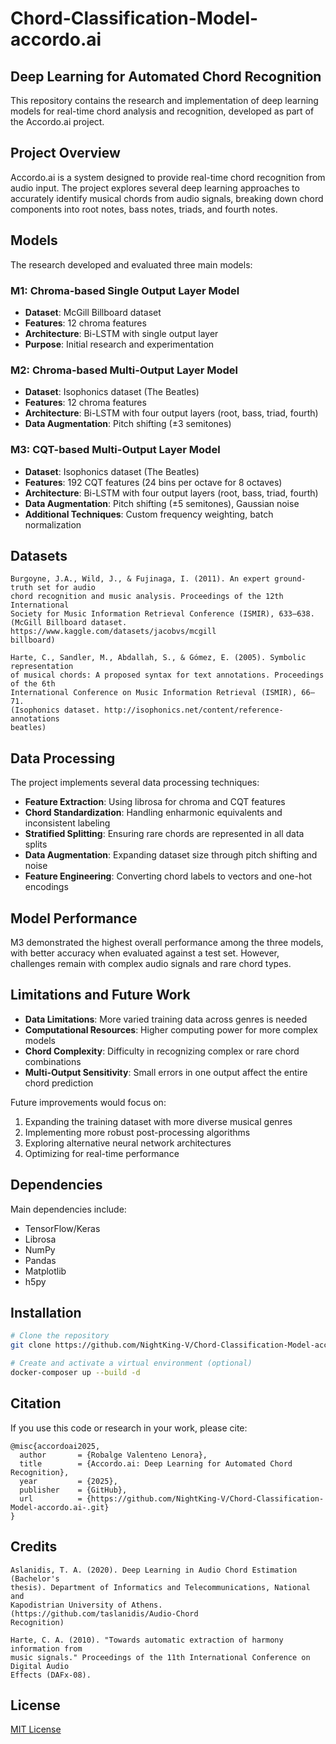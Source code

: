 # Chord-Classification-Model-accordo.ai

## Deep Learning for Automated Chord Recognition

This repository contains the research and implementation of deep learning models for real-time chord analysis and recognition, developed as part of the Accordo.ai project.

## Project Overview

Accordo.ai is a system designed to provide real-time chord recognition from audio input. The project explores several deep learning approaches to accurately identify musical chords from audio signals, breaking down chord components into root notes, bass notes, triads, and fourth notes.

## Models

The research developed and evaluated three main models:

### M1: Chroma-based Single Output Layer Model
- **Dataset**: McGill Billboard dataset
- **Features**: 12 chroma features
- **Architecture**: Bi-LSTM with single output layer
- **Purpose**: Initial research and experimentation

### M2: Chroma-based Multi-Output Layer Model
- **Dataset**: Isophonics dataset (The Beatles)
- **Features**: 12 chroma features
- **Architecture**: Bi-LSTM with four output layers (root, bass, triad, fourth)
- **Data Augmentation**: Pitch shifting (±3 semitones)

### M3: CQT-based Multi-Output Layer Model
- **Dataset**: Isophonics dataset (The Beatles)
- **Features**: 192 CQT features (24 bins per octave for 8 octaves)
- **Architecture**: Bi-LSTM with four output layers (root, bass, triad, fourth)
- **Data Augmentation**: Pitch shifting (±5 semitones), Gaussian noise
- **Additional Techniques**: Custom frequency weighting, batch normalization

## Datasets

```
Burgoyne, J.A., Wild, J., & Fujinaga, I. (2011). An expert ground-truth set for audio 
chord recognition and music analysis. Proceedings of the 12th International 
Society for Music Information Retrieval Conference (ISMIR), 633–638. 
(McGill Billboard dataset. https://www.kaggle.com/datasets/jacobvs/mcgill
billboard) 
 
Harte, C., Sandler, M., Abdallah, S., & Gómez, E. (2005). Symbolic representation 
of musical chords: A proposed syntax for text annotations. Proceedings of the 6th 
International Conference on Music Information Retrieval (ISMIR), 66–71. 
(Isophonics dataset. http://isophonics.net/content/reference-annotations
beatles) 

```

## Data Processing

The project implements several data processing techniques:
- **Feature Extraction**: Using librosa for chroma and CQT features
- **Chord Standardization**: Handling enharmonic equivalents and inconsistent labeling
- **Stratified Splitting**: Ensuring rare chords are represented in all data splits
- **Data Augmentation**: Expanding dataset size through pitch shifting and noise
- **Feature Engineering**: Converting chord labels to vectors and one-hot encodings

## Model Performance

M3 demonstrated the highest overall performance among the three models, with better accuracy when evaluated against a test set. However, challenges remain with complex audio signals and rare chord types.

## Limitations and Future Work

- **Data Limitations**: More varied training data across genres is needed
- **Computational Resources**: Higher computing power for more complex models
- **Chord Complexity**: Difficulty in recognizing complex or rare chord combinations
- **Multi-Output Sensitivity**: Small errors in one output affect the entire chord prediction

Future improvements would focus on:
1. Expanding the training dataset with more diverse musical genres
2. Implementing more robust post-processing algorithms
3. Exploring alternative neural network architectures
4. Optimizing for real-time performance

## Dependencies

Main dependencies include:
- TensorFlow/Keras
- Librosa
- NumPy
- Pandas
- Matplotlib
- h5py

## Installation

```bash
# Clone the repository
git clone https://github.com/NightKing-V/Chord-Classification-Model-accordo.ai-.git

# Create and activate a virtual environment (optional)
docker-composer up --build -d

```

## Citation

If you use this code or research in your work, please cite:
```
@misc{accordoai2025,
  author       = {Robalge Valenteno Lenora},
  title        = {Accordo.ai: Deep Learning for Automated Chord Recognition},
  year         = {2025},
  publisher    = {GitHub},
  url          = {https://github.com/NightKing-V/Chord-Classification-Model-accordo.ai-.git}
}
```
## Credits
```
Aslanidis, T. A. (2020). Deep Learning in Audio Chord Estimation (Bachelor's 
thesis). Department of Informatics and Telecommunications, National and 
Kapodistrian University of Athens.  (https://github.com/taslanidis/Audio-Chord
Recognition) 

Harte, C. A. (2010). "Towards automatic extraction of harmony information from 
music signals." Proceedings of the 11th International Conference on Digital Audio 
Effects (DAFx-08).
```

## License

[MIT License](LICENSE)
